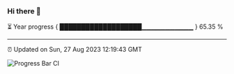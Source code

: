 ### Hi there 👋

⏳ Year progress { ███████████████████▁▁▁▁▁▁▁▁▁▁▁ } 65.35 %

---

⏰ Updated on Sun, 27 Aug 2023 12:19:43 GMT

![Progress Bar CI](https://github.com/liununu/liununu/workflows/Progress%20Bar%20CI/badge.svg)
